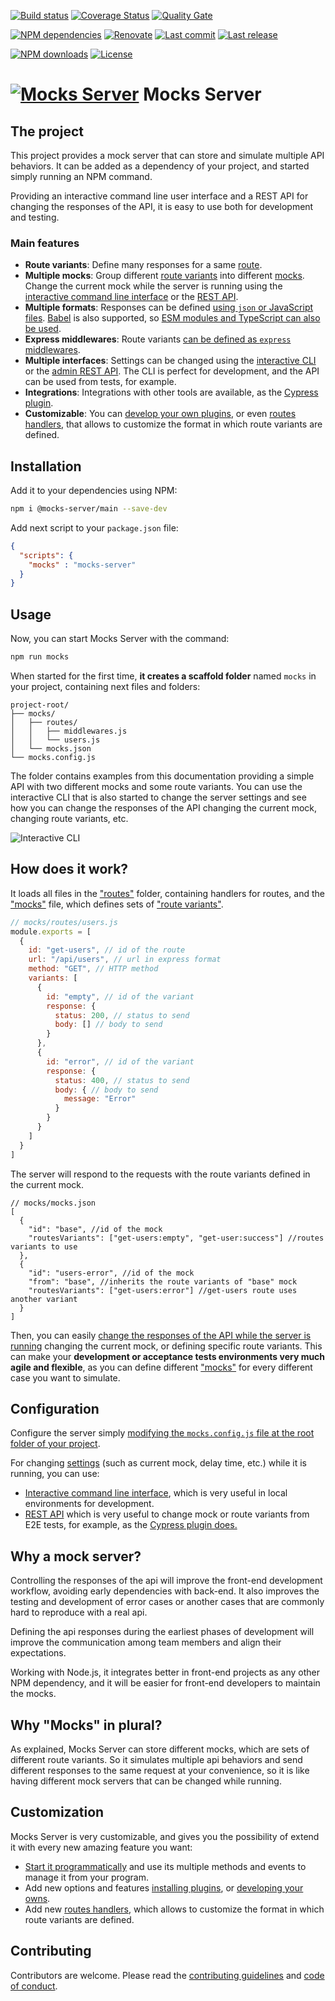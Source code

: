 [![Build status][build-image]][build-url] [![Coverage Status][coveralls-image]][coveralls-url] [![Quality Gate][quality-gate-image]][quality-gate-url]

[![NPM dependencies][npm-dependencies-image]][npm-dependencies-url] [![Renovate](https://img.shields.io/badge/renovate-enabled-brightgreen.svg)](https://renovatebot.com) [![Last commit][last-commit-image]][last-commit-url] [![Last release][release-image]][release-url] 

[![NPM downloads][npm-downloads-image]][npm-downloads-url] [![License][license-image]][license-url]

# [![Mocks Server][logo-url]][website-url] Mocks Server

## The project

This project provides a mock server that can store and simulate multiple API behaviors. It can be added as a dependency of your project, and started simply running an NPM command.

Providing an interactive command line user interface and a REST API for changing the responses of the API, it is easy to use both for development and testing.

### Main features

* __Route variants__: Define many responses for a same [route](https://www.mocks-server.org/docs/get-started-routes).
* __Multiple mocks__: Group different [route variants](https://www.mocks-server.org/docs/get-started-routes) into different [mocks](https://www.mocks-server.org/docs/get-started-mocks). Change the current mock while the server is running using the [interactive command line interface](https://www.mocks-server.org/docs/plugins-inquirer-cli) or the [REST API](https://www.mocks-server.org/docs/plugins-admin-api).
* __Multiple formats__: Responses can be defined [using `json` or JavaScript files](https://www.mocks-server.org/docs/guides-organizing-files). [Babel](https://babeljs.io/) is also supported, so [ESM modules and TypeScript can also be used](https://www.mocks-server.org/docs/guides-using-babel).
* __Express middlewares__: Route variants [can be defined as `express` middlewares](https://www.mocks-server.org/docs/guides-using-middlewares).
* __Multiple interfaces__: Settings can be changed using the [interactive CLI](https://www.mocks-server.org/docs/plugins-inquirer-cli) or the [admin REST API](https://www.mocks-server.org/docs/plugins-admin-api). The CLI is perfect for development, and the API can be used from tests, for example.
* __Integrations__: Integrations with other tools are available, as the [Cypress plugin](https://www.mocks-server.org/docs/integrations-cypress).
* __Customizable__: You can [develop your own plugins](https://www.mocks-server.org/docs/plugins-developing-plugins), or even [routes handlers](https://www.mocks-server.org/docs/api-routes-handler), that allows to customize the format in which route variants are defined.

## Installation

Add it to your dependencies using NPM:

```bash
npm i @mocks-server/main --save-dev
```

Add next script to your `package.json` file:

```json
{
  "scripts": {
    "mocks" : "mocks-server"
  }
}
```

## Usage

Now, you can start Mocks Server with the command:

```bash
npm run mocks
```

When started for the first time, __it creates a scaffold folder__ named `mocks` in your project, containing next files and folders:

```
project-root/
├── mocks/
│   ├── routes/
│   │   ├── middlewares.js
│   │   └── users.js
│   └── mocks.json
└── mocks.config.js
```

The folder contains examples from this documentation providing a simple API with two different mocks and some route variants. You can use the interactive CLI that is also started to change the server settings and see how you can change the responses of the API changing the current mock, changing route variants, etc.

![Interactive CLI][inquirer-cli-image]

## How does it work?

It loads all files in the ["routes"](https://www.mocks-server.org/docs/get-started-routes) folder, containing handlers for routes, and the ["mocks"](https://www.mocks-server.org/docs/get-started-mocks) file, which defines sets of ["route variants"](https://www.mocks-server.org/docs/get-started-routes).

```js
// mocks/routes/users.js
module.exports = [
  {
    id: "get-users", // id of the route
    url: "/api/users", // url in express format
    method: "GET", // HTTP method
    variants: [
      {
        id: "empty", // id of the variant
        response: {
          status: 200, // status to send
          body: [] // body to send
        }
      },
      {
        id: "error", // id of the variant
        response: {
          status: 400, // status to send
          body: { // body to send
            message: "Error"
          }
        }
      }
    ]
  }
]
```

The server will respond to the requests with the route variants defined in the current mock.

```jsonc
// mocks/mocks.json
[
  {
    "id": "base", //id of the mock
    "routesVariants": ["get-users:empty", "get-user:success"] //routes variants to use
  },
  {
    "id": "users-error", //id of the mock
    "from": "base", //inherits the route variants of "base" mock
    "routesVariants": ["get-users:error"] //get-users route uses another variant
  }
]
```

Then, you can easily [change the responses of the API while the server is running](#configuration) changing the current mock, or defining specific route variants. This can make your __development or acceptance tests environments very much agile and flexible__, as you can define different ["mocks"](https://www.mocks-server.org/docs/get-started-mocks) for every different case you want to simulate.

## Configuration

Configure the server simply [modifying the `mocks.config.js` file at the root folder of your project](https://www.mocks-server.org/docs/configuration-file).

For changing [settings](https://www.mocks-server.org/docs/configuration-options) (such as current mock, delay time, etc.) while it is running, you can use:
* [Interactive command line interface](https://www.mocks-server.org/docs/plugins-inquirer-cli), which is very useful in local environments for development.
* [REST API](https://www.mocks-server.org/docs/plugins-admin-api) which is very useful to change mock or route variants from E2E tests, for example, as the [Cypress plugin does.](https://www.mocks-server.org/docs/integrations-cypress)

## Why a mock server?

Controlling the responses of the api will improve the front-end development workflow, avoiding early dependencies with back-end. It also improves the testing and development of error cases or another cases that are commonly hard to reproduce with a real api.

Defining the api responses during the earliest phases of development will improve the communication among team members and align their expectations.

Working with Node.js, it integrates better in front-end projects as any other NPM dependency, and it will be easier for front-end developers to maintain the mocks.

## Why "Mocks" in plural?

As explained, Mocks Server can store different mocks, which are sets of different route variants. So it simulates multiple api behaviors and send different responses to the same request at your convenience, so it is like having different mock servers that can be changed while running.

## Customization

Mocks Server is very customizable, and gives you the possibility of extend it with every new amazing feature you want:

- [Start it programmatically](https://www.mocks-server.org/docs/api-programmatic-usage) and use its multiple methods and events to manage it from your program.
- Add new options and features [installing plugins](https://www.mocks-server.org/docs/plugins-adding-plugins), or [developing your owns](https://www.mocks-server.org/docs/plugins-developing-plugins).
- Add new [routes handlers](https://www.mocks-server.org/docs/api-routes-handler), which allows to customize the format in which route variants are defined.


## Contributing

Contributors are welcome.
Please read the [contributing guidelines](.github/CONTRIBUTING.md) and [code of conduct](.github/CODE_OF_CONDUCT.md).

[website-url]: https://www.mocks-server.org
[logo-url]: https://www.mocks-server.org/img/logo_120.png
[inquirer-cli-image]: https://www.mocks-server.org/img/inquirer-cli.gif

[coveralls-image]: https://coveralls.io/repos/github/mocks-server/main/badge.svg
[coveralls-url]: https://coveralls.io/github/mocks-server/main
[build-image]: https://github.com/mocks-server/main/workflows/build/badge.svg?branch=master
[build-url]: https://github.com/mocks-server/main/actions?query=workflow%3Abuild+branch%3Amaster
[last-commit-image]: https://img.shields.io/github/last-commit/mocks-server/main.svg
[last-commit-url]: https://github.com/mocks-server/main/commits
[license-image]: https://img.shields.io/npm/l/@mocks-server/main.svg
[license-url]: https://github.com/mocks-server/main/blob/master/LICENSE
[npm-downloads-image]: https://img.shields.io/npm/dm/@mocks-server/main.svg
[npm-downloads-url]: https://www.npmjs.com/package/@mocks-server/main
[npm-dependencies-image]: https://img.shields.io/david/mocks-server/main.svg
[npm-dependencies-url]: https://david-dm.org/mocks-server/main
[quality-gate-image]: https://sonarcloud.io/api/project_badges/measure?project=mocks-server_main&metric=alert_status
[quality-gate-url]: https://sonarcloud.io/dashboard?id=mocks-server_main
[release-image]: https://img.shields.io/github/release-date/mocks-server/main.svg
[release-url]: https://github.com/mocks-server/main/releases
